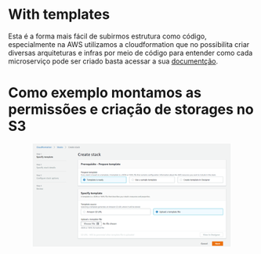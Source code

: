 # With templates

Esta é a forma mais fácil de subirmos estrutura como código, especialmente na AWS utilizamos a cloudformation que no possibilita criar diversas arquiteturas e infras por meio de código para entender como cada microserviço pode ser criado basta acessar a sua [documentção](https://docs.aws.amazon.com/AWSCloudFormation/latest/UserGuide/Welcome.html).

# Como exemplo montamos as permissões e criação de storages no S3

<center><img width="80%" src="https://raw.githubusercontent.com/Tiao553/infrastruture-as-a-code/main/Infra_with_code/with_templates/CFtemplate.png"></center>

